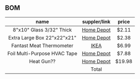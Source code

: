 
## BOM

| name | suppler/link | price |
| :---: | :---: | :---: |
| 8"x10" Glass 3/32" Thick | [Home Depot](https://www.homedepot.com/p/8-in-x-10-in-x-0-125-in-Clear-Glass-90810/300068240) | $2.11 |
| Extra Large Box 22"x22"x21" | [Home Depot](https://www.homedepot.com/p/The-Home-Depot-22-in-L-x-21-in-W-x-22-in-D-Extra-Large-Moving-Box-1001015/202518472) | $2.38 |
| Fantast Meat Thermometer | [IKEA](https://www.ikea.com/us/en/catalog/products/80100406/?query=FANTAST&icid=iba\|us\|unbxdsuggestion\|201811132211556208_1) | $6.99 |
| Foil Multi-Purpose HVAC Tape | [Home Depot](https://www.homedepot.com/p/Nashua-Tape-1-89-in-x-50-yd-322-Multi-Purpose-HVAC-Foil-Tape-1207792/100030120) | $7.88 |
| Heat Gun?? | [Home Depot](https://www.homedepot.com/p/Wagner-Furno-300-Heat-Gun-0503059/206723935) | $19.98 |
| | Total | 
<!--stackedit_data:
eyJoaXN0b3J5IjpbLTE4ODA3NTc2MTQsLTQ1NDY3MzM4NSwxOT
AwOTA0Mjc5LC0zMjEyOTc2NjUsLTUwMzUzMzA3N119
-->